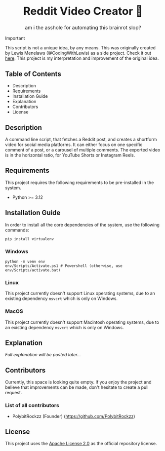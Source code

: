 <h1 align="center" style="text-align: center; font-size: 35px; font-weight: 700;">Reddit Video Creator 📱</h1>
<p align="center" style="text-align: center; font-size: 16px;">am i the asshole for automating this brainrot slop?</p>

> [!IMPORTANT]
> This script is not a unique idea, by any means. This was originally created by Lewis Menelaws (@CodingWithLewis) as a side project. Check it out <a href="https://github.com/elebumm/RedditVideoMakerBot" target="_blank">here</a>. This project is my interpretation and improvement of the original idea.

## Table of Contents

- Description
- Requirements
- Installation Guide
- Explanation
- Contributors
- License

## Description

A command line script, that fetches a Reddit post, and creates a shortform video for social media platforms. It can either focus on one specific comment of a post, or a carousel of multiple comments. The exported video is in the horizontal ratio, for YouTube Shorts or Instagram Reels.

## Requirements

This project requires the following requirements to be pre-installed in the system.

- Python >= 3.12

## Installation Guide

In order to install all the core dependencies of the system, use the following commands:

```
pip install virtualenv
```

### Windows

```
python -m venv env
env/Scripts/Activate.ps1 # Powershell (otherwise, use env/Scripts/activate.bat)
```

### Linux

This project currently doesn't support Linux operating systems, due to an existing dependency `msvcrt` which is only on Windows.

### MacOS

This project currently doesn't support Macintosh operating systems, due to an existing dependency `msvcrt` which is only on Windows.

## Explanation

*Full explanation will be posted later...*

## Contributors

Currently, this space is looking quite empty. If you enjoy the project and believe that improvements can be made, don't hesitate to create a pull request.

### List of all contributors

- PolybitRockzz (Founder) (https://github.com/PolybitRockzz)

## License

This project uses the <a href="https://www.apache.org/licenses/LICENSE-2.0" target="_blank">Apache License 2.0</a> as the official repository license.
